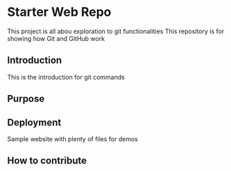 # Starter Web Repo
This project is all abou exploration to git functionalities
This repository is for showing how Git and GitHub work
## Introduction
This is the introduction for git commands


## Purpose


## Deployment

Sample website with plenty of files for demos
## How to contribute
